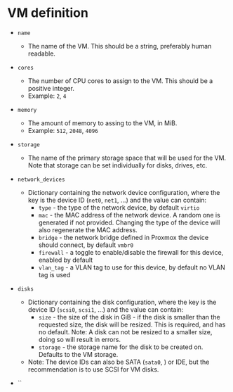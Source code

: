 # VM definition

- `name`
    - The name of the VM. This should be a string, preferably human readable.

- `cores`
    - The number of CPU cores to assign to the VM. This should be a positive integer.
    - Example: `2`, `4`

- `memory`
    - The amount of memory to assing to the VM, in MiB.
    - Example: `512`, `2048`, `4096`

- `storage`
    - The name of the primary storage space that will be used for the VM. Note that storage can be set individually for disks, drives, etc.

- `network_devices`
    - Dictionary containing the network device configuration, where the key is the device ID (`net0`, `net1`, ...) and the value can contain:
        - `type` - the type of the network device, by default `virtio`
        - `mac` - the MAC address of the network device. A random one is generated if not provided. Changing the type of the device will also regenerate the MAC address.
        - `bridge` - the network bridge defined in Proxmox the device should connect, by default `vmbr0`
        - `firewall` - a toggle to enable/disable the firewall for this device, enabled by default
        - `vlan_tag` - a VLAN tag to use for this device, by default no VLAN tag is used

- `disks`
    - Dictionary containing the disk configuration, where the key is the device ID (`scsi0`, `scsi1`, ...) and the value can contain:
        - `size` - the size of the disk in GiB - if the disk is smaller than the requested size, the disk will be resized. This is required, and has no default. Note: A disk can not be resized to a smaller size, doing so will result in errors.
        - `storage` - the storage name for the disk to be created on. Defaults to the VM storage.
    - Note: The device IDs can also be SATA (`sata0`, ) or IDE, but the recommendation is to use SCSI for VM disks.

- ``